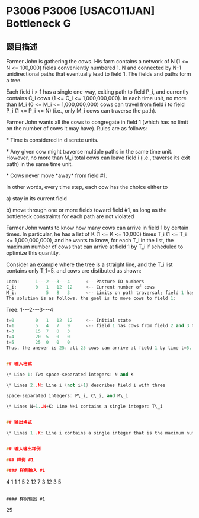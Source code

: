 # P3006 P3006 [USACO11JAN] Bottleneck G

## 题目描述

Farmer John is gathering the cows. His farm contains a network of N (1 <= N <= 100,000) fields conveniently numbered 1..N and connected by N-1 unidirectional paths that eventually lead to field 1. The fields and paths form a tree.

Each field i > 1 has a single one-way, exiting path to field P\_i, and currently contains C\_i cows (1 <= C\_i <= 1,000,000,000). In each time unit, no more than M\_i (0 <= M\_i <= 1,000,000,000) cows can travel from field i to field P\_i (1 <= P\_i <= N) (i.e., only M\_i cows can traverse the path).

Farmer John wants all the cows to congregate in field 1 (which has no limit on the number of cows it may have). Rules are as follows:

\* Time is considered in discrete units.

\* Any given cow might traverse multiple paths in the same time unit. However, no more than M\_i total cows can leave field i (i.e., traverse its exit path) in the same time unit.

\* Cows never move \*away\* from field #1.

In other words, every time step, each cow has the choice either to

a) stay in its current field

b) move through one or more fields toward field #1, as long as the bottleneck constraints for each path are not violated

Farmer John wants to know how many cows can arrive in field 1 by certain times. In particular, he has a list of K (1 <= K <= 10,000) times T\_i (1 <= T\_i <= 1,000,000,000), and he wants to know, for each T\_i in the list, the maximum number of cows that can arrive at field 1 by T\_i if scheduled to optimize this quantity.

Consider an example where the tree is a straight line, and the T\_i list contains only T\_1=5, and cows are distibuted as shown:

```cpp
Locn:      1---2---3---4      <-- Pasture ID numbers 
C_i:       0   1   12  12     <-- Current number of cows 
M_i:           5   8   3      <-- Limits on path traversal; field 1 has no limit since it has no exit 
The solution is as follows; the goal is to move cows to field 1: 
```
Tree:      1---2---3---4
```cpp
t=0        0   1   12  12     <-- Initial state 
t=1        5   4   7   9      <-- field 1 has cows from field 2 and 3 t=2        10  7   2   6 
t=3        15  7   0   3 
t=4        20  5   0   0 
t=5        25  0   0   0 
Thus, the answer is 25: all 25 cows can arrive at field 1 by time t=5. 


## 输入格式

\* Line 1: Two space-separated integers: N and K

\* Lines 2..N: Line i (not i+1) describes field i with three 

space-separated integers: P\_i, C\_i, and M\_i

\* Lines N+1..N+K: Line N+i contains a single integer: T\_i


## 输出格式

\* Lines 1..K: Line i contains a single integer that is the maximum number of cows that can arrive at field 1 by time T\_i.


## 输入输出样例

### 样例 #1

#### 样例输入 #1

```
4 1 
1 1 5 
2 12 7 
3 12 3 
5
```

#### 样例输出 #1

```
25
```
